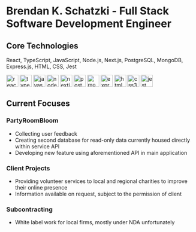 # Brendan K. Schatzki - Full Stack Software Development Engineer

## Core Technologies

React, TypeScript, JavaScript, Node.js, Next.js, PostgreSQL, MongoDB, Express.js, HTML, CSS, Jest

<img src="https://img.shields.io/badge/React-61DAFB?logo=react&logoColor=black&style=for-the-badge" height="32" alt="react logo"  />
<img src="https://img.shields.io/badge/TypeScript-3178C6?logo=typescript&logoColor=white&style=for-the-badge" height="32" alt="typescript logo"  />
<img src="https://img.shields.io/badge/JavaScript-F7DF1E?logo=javascript&logoColor=black&style=for-the-badge" height="32" alt="javascript logo"  />
<img src="https://img.shields.io/badge/Node.js-339933?logo=nodedotjs&logoColor=white&style=for-the-badge" height="32" alt="nodejs logo"  />
<img src="https://img.shields.io/badge/Next.js-000000?logo=nextdotjs&logoColor=white&style=for-the-badge" height="32" alt="nextjs logo"  />
<img src="https://img.shields.io/badge/PostgreSQL-4169E1?logo=postgresql&logoColor=white&style=for-the-badge" height="32" alt="postgresql logo"  />
<img src="https://img.shields.io/badge/MongoDB-47A248?logo=mongodb&logoColor=white&style=for-the-badge" height="32" alt="mongodb logo"  />
<img src="https://img.shields.io/badge/Express-000000?logo=express&logoColor=white&style=for-the-badge" height="32" alt="express logo"  />
<img src="https://img.shields.io/badge/HTML5-E34F26?logo=html5&logoColor=white&style=for-the-badge" height="32" alt="html5 logo"  />
<img src="https://img.shields.io/badge/CSS3-1572B6?logo=css3&logoColor=white&style=for-the-badge" height="32" alt="css3 logo"  />
<img src="https://img.shields.io/badge/Jest-C21325?logo=jest&logoColor=white&style=for-the-badge" height="32" alt="jest logo"  />

## Current Focuses

### PartyRoomBloom

- Collecting user feedback
- Creating second database for read-only data currently housed directly within service API
- Developing new feature using aforementioned API in main application

### Client Projects

- Providing volunteer services to local and regional charities to improve their online presence
- Information available on request, subject to the permission of client

### Subcontracting

- White label work for local firms, mostly under NDA unfortunately
